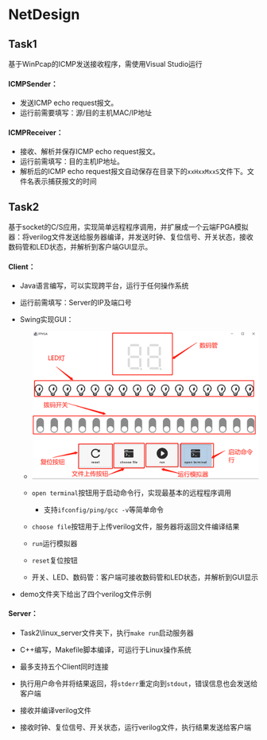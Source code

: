 # NetDesign

## Task1

基于WinPcap的ICMP发送接收程序，需使用Visual Studio运行

#### ICMPSender：

- 发送ICMP echo request报文。
- 运行前需要填写：源/目的主机MAC/IP地址

#### ICMPReceiver：

- 接收、解析并保存ICMP echo request报文。
- 运行前需填写：目的主机IP地址。
- 解析后的ICMP echo request报文自动保存在目录下的`xxHxxMxxS`文件下。文件名表示捕获报文的时间

## Task2

基于socket的C/S应用，实现简单远程程序调用，并扩展成一个云端FPGA模拟器：将verilog文件发送给服务器编译，并发送时钟、复位信号、开关状态，接收数码管和LED状态，并解析到客户端GUI显示。

#### Client：

- Java语言编写，可以实现跨平台，运行于任何操作系统

- 运行前需填写：Server的IP及端口号

- Swing实现GUI：

  - ![image-20220329091307166](README.assets/image-20220329091307166.png)

  - `open terminal`按钮用于启动命令行，实现最基本的远程程序调用
    - 支持`ifconfig/ping/gcc -v`等简单命令

  - `choose file`按钮用于上传verilog文件，服务器将返回文件编译结果
  - `run`运行模拟器
  - `reset`复位按钮
  - 开关、LED、数码管：客户端可接收数码管和LED状态，并解析到GUI显示

- demo文件夹下给出了四个verilog文件示例

#### Server：

- Task2\linux_server文件夹下，执行`make run`启动服务器
- C++编写，Makefile脚本编译，可运行于Linux操作系统

- 最多支持五个Client同时连接
- 执行用户命令并将结果返回，将`stderr`重定向到`stdout`，错误信息也会发送给客户端
- 接收并编译verilog文件
- 接收时钟、复位信号、开关状态，运行verilog文件，执行结果发送给客户端

